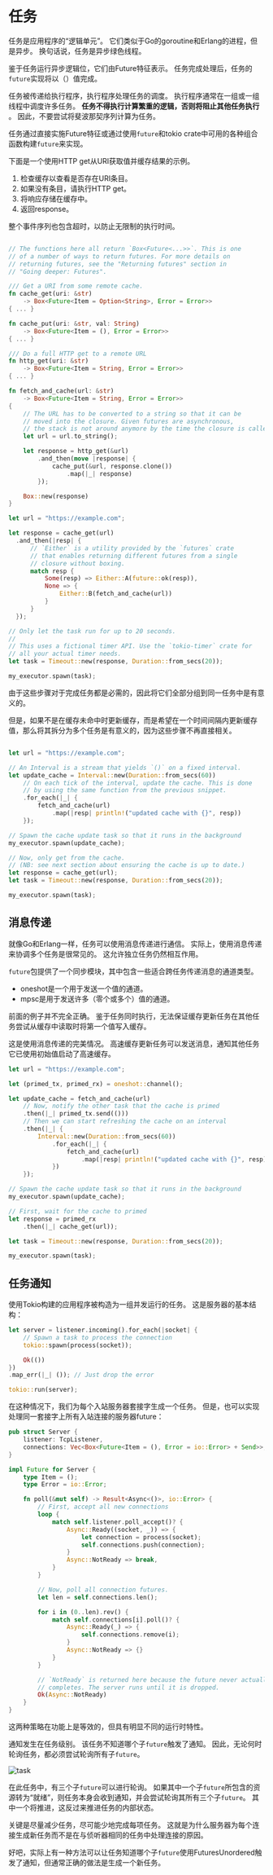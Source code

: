 # 任务

任务是应用程序的“逻辑单元”。 它们类似于Go的goroutine和Erlang的进程，但是异步。 换句话说，任务是异步绿色线程。

鉴于任务运行异步逻辑位，它们由Future特征表示。 任务完成处理后，任务的`future`实现将以（）值完成。

任务被传递给执行程序，执行程序处理任务的调度。 执行程序通常在一组或一组线程中调度许多任务。 **任务不得执行计算繁重的逻辑，否则将阻止其他任务执行** 。 因此，不要尝试将斐波那契序列计算为任务。

任务通过直接实施Future特征或通过使用`future`和tokio crate中可用的各种组合函数构建`future`来实现。

下面是一个使用HTTP get从URI获取值并缓存结果的示例。

1. 检查缓存以查看是否存在URI条目。
2. 如果没有条目，请执行HTTP get。
3. 将响应存储在缓存中。
4. 返回response。

整个事件序列也包含超时，以防止无限制的执行时间。

```rust

// The functions here all return `Box<Future<...>>`. This is one
// of a number of ways to return futures. For more details on
// returning futures, see the "Returning futures" section in
// "Going deeper: Futures".

/// Get a URI from some remote cache.
fn cache_get(uri: &str)
    -> Box<Future<Item = Option<String>, Error = Error>>
{ ... }

fn cache_put(uri: &str, val: String)
    -> Box<Future<Item = (), Error = Error>>
{ ... }

/// Do a full HTTP get to a remote URL
fn http_get(uri: &str)
    -> Box<Future<Item = String, Error = Error>>
{ ... }

fn fetch_and_cache(url: &str)
    -> Box<Future<Item = String, Error = Error>>
{
    // The URL has to be converted to a string so that it can be
    // moved into the closure. Given futures are asynchronous,
    // the stack is not around anymore by the time the closure is called.
    let url = url.to_string();

    let response = http_get(&url)
        .and_then(move |response| {
            cache_put(&url, response.clone())
                .map(|_| response)
        });

    Box::new(response)
}

let url = "https://example.com";

let response = cache_get(url)
  .and_then(|resp| {
      // `Either` is a utility provided by the `futures` crate
      // that enables returning different futures from a single
      // closure without boxing.
      match resp {
          Some(resp) => Either::A(future::ok(resp)),
          None => {
              Either::B(fetch_and_cache(url))
          }
      }
  });

// Only let the task run for up to 20 seconds.
//
// This uses a fictional timer API. Use the `tokio-timer` crate for
// all your actual timer needs.
let task = Timeout::new(response, Duration::from_secs(20));

my_executor.spawn(task);
```

由于这些步骤对于完成任务都是必需的，因此将它们全部分组到同一任务中是有意义的。

但是，如果不是在缓存未命中时更新缓存，而是希望在一个时间间隔内更新缓存值，那么将其拆分为多个任务是有意义的，因为这些步骤不再直接相关。

```rust

let url = "https://example.com";

// An Interval is a stream that yields `()` on a fixed interval.
let update_cache = Interval::new(Duration::from_secs(60))
    // On each tick of the interval, update the cache. This is done
    // by using the same function from the previous snippet.
    .for_each(|_| {
        fetch_and_cache(url)
            .map(|resp| println!("updated cache with {}", resp))
    });

// Spawn the cache update task so that it runs in the background
my_executor.spawn(update_cache);

// Now, only get from the cache.
// (NB: see next section about ensuring the cache is up to date.)
let response = cache_get(url);
let task = Timeout::new(response, Duration::from_secs(20));

my_executor.spawn(task);
```

## 消息传递

就像Go和Erlang一样，任务可以使用消息传递进行通信。 实际上，使用消息传递来协调多个任务是很常见的。 这允许独立任务仍然相互作用。

`future`包提供了一个同步模块，其中包含一些适合跨任务传递消息的通道类型。

* oneshot是一个用于发送一个值的通道。
* mpsc是用于发送许多（零个或多个）值的通道。

前面的例子并不完全正确。 鉴于任务同时执行，无法保证缓存更新任务在其他任务尝试从缓存中读取时将第一个值写入缓存。

这是使用消息传递的完美情况。 高速缓存更新任务可以发送消息，通知其他任务它已使用初始值启动了高速缓存。

```rust
let url = "https://example.com";

let (primed_tx, primed_rx) = oneshot::channel();

let update_cache = fetch_and_cache(url)
    // Now, notify the other task that the cache is primed
    .then(|_| primed_tx.send(()))
    // Then we can start refreshing the cache on an interval
    .then(|_| {
        Interval::new(Duration::from_secs(60))
            .for_each(|_| {
                fetch_and_cache(url)
                    .map(|resp| println!("updated cache with {}", resp))
            })
    });

// Spawn the cache update task so that it runs in the background
my_executor.spawn(update_cache);

// First, wait for the cache to primed
let response = primed_rx
    .then(|_| cache_get(url));

let task = Timeout::new(response, Duration::from_secs(20));

my_executor.spawn(task);
```

## 任务通知

使用Tokio构建的应用程序被构造为一组并发运行的任务。 这是服务器的基本结构：

```rust
let server = listener.incoming().for_each(|socket| {
    // Spawn a task to process the connection
    tokio::spawn(process(socket));

    Ok(())
})
.map_err(|_| ()); // Just drop the error

tokio::run(server);
```

在这种情况下，我们为每个入站服务器套接字生成一个任务。 但是，也可以实现处理同一套接字上所有入站连接的服务器future：

```rust
pub struct Server {
    listener: TcpListener,
    connections: Vec<Box<Future<Item = (), Error = io::Error> + Send>>,
}

impl Future for Server {
    type Item = ();
    type Error = io::Error;

    fn poll(&mut self) -> Result<Async<()>, io::Error> {
        // First, accept all new connections
        loop {
            match self.listener.poll_accept()? {
                Async::Ready((socket, _)) => {
                    let connection = process(socket);
                    self.connections.push(connection);
                }
                Async::NotReady => break,
            }
        }

        // Now, poll all connection futures.
        let len = self.connections.len();

        for i in (0..len).rev() {
            match self.connections[i].poll()? {
                Async::Ready(_) => {
                    self.connections.remove(i);
                }
                Async::NotReady => {}
            }
        }

        // `NotReady` is returned here because the future never actually
        // completes. The server runs until it is dropped.
        Ok(Async::NotReady)
    }
}
```

这两种策略在功能上是等效的，但具有明显不同的运行时特性。

通知发生在任务级别。 该任务不知道哪个子`future`触发了通知。 因此，无论何时轮询任务，都必须尝试轮询所有子`future`。

![task](../static/imgs/task-layout.png)

在此任务中，有三个子`future`可以进行轮询。 如果其中一个子`future`所包含的资源转为“就绪”，则任务本身会收到通知，并会尝试轮询其所有三个子`future`。 其中一个将推进，这反过来推进任务的内部状态。

关键是尽量减少任务，尽可能少地完成每项任务。 这就是为什么服务器为每个连接生成新任务而不是在与侦听器相同的任务中处理连接的原因。

好吧，实际上有一种方法可以让任务知道哪个子`future`使用FuturesUnordered触发了通知，但通常正确的做法是生成一个新任务。
